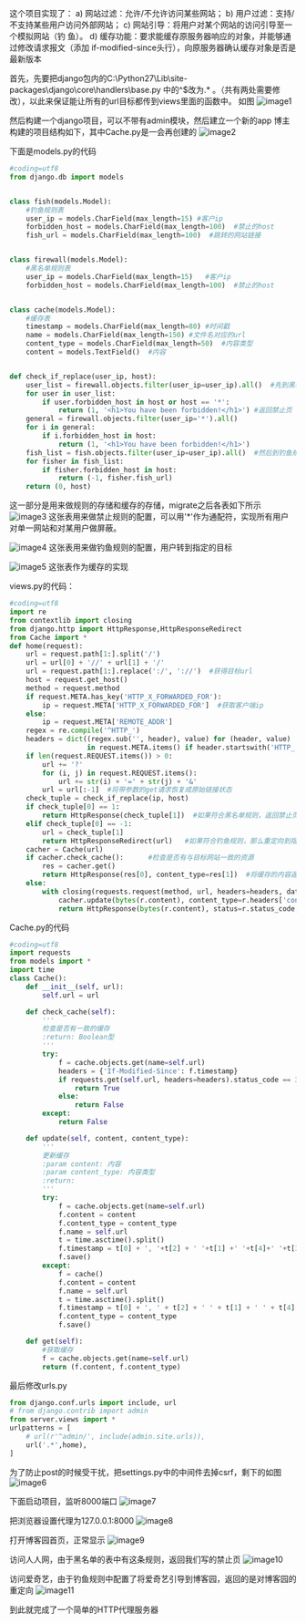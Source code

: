 
这个项目实现了：
a) 网站过滤：允许/不允许访问某些网站；
b) 用户过滤：支持/不支持某些用户访问外部网站；
c) 网站引导：将用户对某个网站的访问引导至一个模拟网站（钓
鱼）。
d) 缓存功能：要求能缓存原服务器响应的对象，并能够通过修改请求报文（添加 if-modified-since头行），向原服务器确认缓存对象是否是最新版本

首先，先要把django包内的C:\Python27\Lib\site-packages\django\core\handlers\base.py 中的^$改为.* 。（共有两处需要修改），以此来保证能让所有的url目标都传到views里面的函数中。
如图
![image1](/static/proxy1.png)

然后构建一个django项目，可以不带有admin模块，然后建立一个新的app
博主构建的项目结构如下，其中Cache.py是一会再创建的
![image2](/static/proxy2.png)

下面是models.py的代码

```python
#coding=utf8
from django.db import models


class fish(models.Model):
    #钓鱼规则表
    user_ip = models.CharField(max_length=15) #客户ip
    forbidden_host = models.CharField(max_length=100)  #禁止的host
    fish_url = models.CharField(max_length=100)  #跳转的网站链接


class firewall(models.Model):
    #黑名单规则表
    user_ip = models.CharField(max_length=15)   #客户ip
    forbidden_host = models.CharField(max_length=100)  #禁止的host


class cache(models.Model):
    #缓存表
    timestamp = models.CharField(max_length=80) #时间戳
    name = models.CharField(max_length=150) #文件名对应的url
    content_type = models.CharField(max_length=50)  #内容类型
    content = models.TextField()  #内容


def check_if_replace(user_ip, host):
    user_list = firewall.objects.filter(user_ip=user_ip).all()  #先到黑名单中查找
    for user in user_list:
        if user.forbidden_host in host or host == '*':
            return (1, '<h1>You have been forbidden!</h1>') #返回禁止页
    general = firewall.objects.filter(user_ip='*').all()
    for i in general:
        if i.forbidden_host in host:
            return (1, '<h1>You have been forbidden!</h1>')
    fish_list = fish.objects.filter(user_ip=user_ip).all()  #然后到钓鱼规则中查找
    for fisher in fish_list:
        if fisher.forbidden_host in host:
            return (-1, fisher.fish_url)
    return (0, host)

```

这一部分是用来做规则的存储和缓存的存储，migrate之后各表如下所示
![image3](/static/proxy3.png)
这张表用来做禁止规则的配置，可以用'*'作为通配符，实现所有用户对单一网站和对某用户做屏蔽。

![image4](/static/proxy4.png)
这张表用来做钓鱼规则的配置，用户转到指定的目标

![image5](/static/proxy5.png)
这张表作为缓存的实现


views.py的代码：
```python
#coding=utf8
import re
from contextlib import closing
from django.http import HttpResponse,HttpResponseRedirect
from Cache import *
def home(request):
    url = request.path[1:].split('/')
    url = url[0] + '//' + url[1] + '/'
    url = request.path[1:].replace(':/', '://')  #获得目标url
    host = request.get_host()
    method = request.method
    if request.META.has_key('HTTP_X_FORWARDED_FOR'):
        ip = request.META['HTTP_X_FORWARDED_FOR']  #获取客户端ip
    else:
        ip = request.META['REMOTE_ADDR']
    regex = re.compile('^HTTP_')
    headers = dict((regex.sub('', header), value) for (header, value)
                   in request.META.items() if header.startswith('HTTP_'))
    if len(request.REQUEST.items()) > 0:
        url += '?'
        for (i, j) in request.REQUEST.items():
            url += str(i) + '=' + str(j) + '&'
        url = url[:-1]  #将带参数的get请求恢复成原始链接状态
    check_tuple = check_if_replace(ip, host)
    if check_tuple[0] == 1:
        return HttpResponse(check_tuple[1])  #如果符合黑名单规则，返回禁止页
    elif check_tuple[0] == -1:
        url = check_tuple[1]
        return HttpResponseRedirect(url)   #如果符合钓鱼规则，那么重定向到指定的网站
    cacher = Cache(url)
    if cacher.check_cache():      #检查是否有与目标网站一致的资源
        res = cacher.get()
        return HttpResponse(res[0], content_type=res[1])  #将缓存的内容返回
    else:
        with closing(requests.request(method, url, headers=headers, data=request.POST, stream=True)) as r:
            cacher.update(bytes(r.content), content_type=r.headers['content-type'])  #更新缓存
            return HttpResponse(bytes(r.content), status=r.status_code, content_type=r.headers['content-type'])  #返回资源

```

Cache.py的代码
```python
#coding=utf8
import requests
from models import *
import time
class Cache():
    def __init__(self, url):
        self.url = url

    def check_cache(self):
        '''
        检查是否有一致的缓存
        :return: Boolean型
        '''
        try:
            f = cache.objects.get(name=self.url)
            headers = {'If-Modified-Since': f.timestamp}
            if requests.get(self.url, headers=headers).status_code == 304:
                return True
            else:
                return False
        except:
            return False

    def update(self, content, content_type):
        '''
        更新缓存
        :param content: 内容
        :param content_type: 内容类型
        :return:
        '''
        try:
            f = cache.objects.get(name=self.url)
            f.content = content
            f.content_type = content_type
            f.name = self.url
            t = time.asctime().split()
            f.timestamp = t[0] + ', '+t[2] + ' '+t[1] +' '+t[4]+' '+t[3] + 'GMT'
            f.save()
        except:
            f = cache()
            f.content = content
            f.name = self.url
            t = time.asctime().split()
            f.timestamp = t[0] + ', ' + t[2] + ' ' + t[1] + ' ' + t[4] + ' ' + t[3] + ' GMT'
            f.content_type = content_type
            f.save()

    def get(self):
        #获取缓存
        f = cache.objects.get(name=self.url)
        return (f.content, f.content_type)
```

最后修改urls.py
```python
from django.conf.urls import include, url
# from django.contrib import admin
from server.views import *
urlpatterns = [
    # url(r'^admin/', include(admin.site.urls)),
    url('.*',home),
]
```

为了防止post的时候受干扰，把settings.py中的中间件去掉csrf，剩下的如图
![image6](/static/proxy6.png)


下面启动项目，监听8000端口
![image7](/static/proxy7.png)

把浏览器设置代理为127.0.0.1:8000
![image8](/static/proxy8.png)


打开博客园首页，正常显示
![image9](/static/proxy9.png)

访问人人网，由于黑名单的表中有这条规则，返回我们写的禁止页
![image10](/static/proxy10.png)

访问爱奇艺，由于钓鱼规则中配置了将爱奇艺引导到博客园，返回的是对博客园的重定向
![image11](/static/proxy11.png)


到此就完成了一个简单的HTTP代理服务器